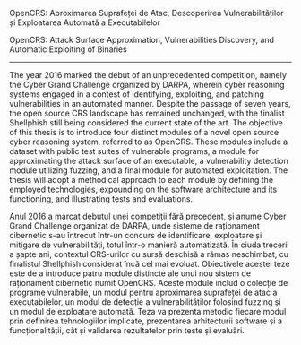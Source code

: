 OpenCRS: Aproximarea Suprafeței de Atac, Descoperirea Vulnerabilităților și Exploatarea Automată a Executabilelor

OpenCRS: Attack Surface Approximation, Vulnerabilities Discovery, and Automatic Exploiting of Binaries

---

The year 2016 marked the debut of an unprecedented competition, namely the Cyber Grand Challenge organized by DARPA, wherein cyber reasoning systems engaged in a contest of identifying, exploiting, and patching vulnerabilities in an automated manner. Despite the passage of seven years, the open source CRS landscape has remained unchanged, with the finalist Shellphish still being considered the current state of the art. The objective of this thesis is to introduce four distinct modules of a novel open source cyber reasoning system, referred to as OpenCRS. These modules include a dataset with public test suites of vulnerable programs, a module for approximating the attack surface of an executable, a vulnerability detection module utilizing fuzzing, and a final module for automated exploitation. The thesis will adopt a methodical approach to each module by defining the employed technologies, expounding on the software architecture and its functioning, and illustrating tests and evaluations.

Anul 2016 a marcat debutul unei competiții fără precedent, și anume Cyber Grand Challenge organizat de DARPA, unde sisteme de raționament cibernetic s-au întrecut într-un concurs de identificare, exploatare și mitigare de vulnerabilități, totul într-o manieră  automatizată. În ciuda trecerii a șapte ani, contextul CRS-urilor cu sursă deschisă a rămas neschimbat, cu finalistul Shellphish considerat încă cel mai evoluat. Obiectivele acestei teze este de a introduce patru module distincte ale unui nou sistem de raționament cibernetic numit OpenCRS. Aceste module includ o colecție de programe vulnerabile, un modul pentru aproximarea suprafeței de atac a executabilelor, un modul de detecție a vulnerabilităților folosind fuzzing și un modul de exploatare automată. Teza va prezenta metodic fiecare modul prin definirea tehnologiilor implicate, prezentarea arhitecturii software și a funcționalității, cât și validarea rezultatelor prin teste și evaluări.
